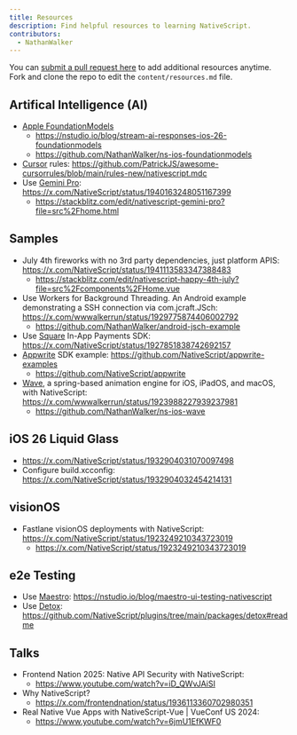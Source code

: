 ```yaml
---
title: Resources
description: Find helpful resources to learning NativeScript.
contributors:
  - NathanWalker
---
```


You can [submit a pull request here](https://github.com/NativeScript/docs) to add additional resources anytime. Fork and clone the repo to edit the `content/resources.md` file.

## Artifical Intelligence (AI)

- [Apple FoundationModels](https://developer.apple.com/documentation/foundationmodels)
  - https://nstudio.io/blog/stream-ai-responses-ios-26-foundationmodels
  - https://github.com/NathanWalker/ns-ios-foundationmodels
- [Cursor](https://cursor.com) rules: https://github.com/PatrickJS/awesome-cursorrules/blob/main/rules-new/nativescript.mdc
- Use [Gemini Pro](https://gemini.google.com/): https://x.com/NativeScript/status/1940163248051167399
  - https://stackblitz.com/edit/nativescript-gemini-pro?file=src%2Fhome.html

## Samples

- July 4th fireworks with no 3rd party dependencies, just platform APIS: https://x.com/NativeScript/status/1941113583347388483
  - https://stackblitz.com/edit/nativescript-happy-4th-july?file=src%2Fcomponents%2FHome.vue
- Use Workers for Background Threading. An Android example demonstrating a SSH connection via com.jcraft.JSch: https://x.com/wwwalkerrun/status/1929775874406002792
  - https://github.com/NathanWalker/android-jsch-example
- Use [Square](https://developer.squareup.com/docs/sdks) In-App Payments SDK: https://x.com/NativeScript/status/1927851838742692157
- [Appwrite](https://appwrite.io/) SDK example: https://github.com/NativeScript/appwrite-examples
  - https://github.com/NativeScript/appwrite
- [Wave](https://github.com/jtrivedi/Wave), a spring-based animation engine for iOS, iPadOS, and macOS, with NativeScript: https://x.com/wwwalkerrun/status/1923988227939237981
  - https://github.com/NathanWalker/ns-ios-wave


## iOS 26 Liquid Glass

- https://x.com/NativeScript/status/1932904031070097498
- Configure build.xcconfig: https://x.com/NativeScript/status/1932904032454214131

## visionOS

- Fastlane visionOS deployments with NativeScript: https://x.com/NativeScript/status/1923249210343723019
  - https://x.com/NativeScript/status/1923249210343723019
  
## e2e Testing

- Use [Maestro](https://docs.maestro.dev/): https://nstudio.io/blog/maestro-ui-testing-nativescript
- Use [Detox](https://wix.github.io/Detox/docs/introduction/getting-started/): https://github.com/NativeScript/plugins/tree/main/packages/detox#readme

## Talks

- Frontend Nation 2025: Native API Security with NativeScript:
  - https://www.youtube.com/watch?v=iD_QWvJAiSI
- Why NativeScript?
  - https://x.com/frontendnation/status/1936113360702980351
- Real Native Vue Apps with NativeScript-Vue | VueConf US 2024:
  - https://www.youtube.com/watch?v=6jmU1EfKWF0